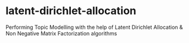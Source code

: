 # latent-dirichlet-allocation
Performing Topic Modelling with the help of Latent Dirichlet Allocation & Non Negative Matrix Factorization algorithms
